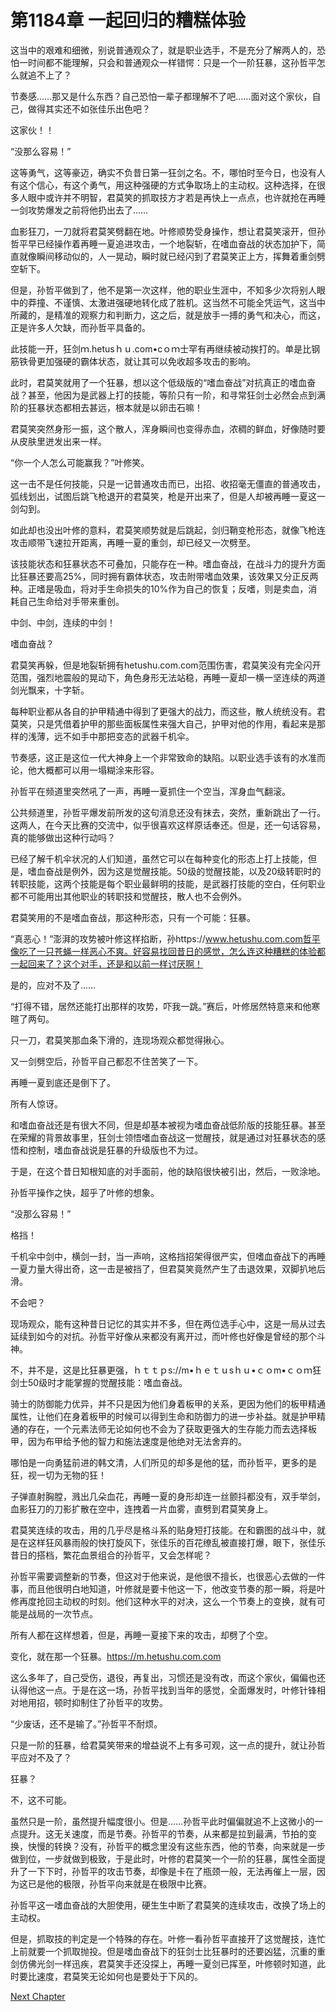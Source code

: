 # 第1184章 一起回归的糟糕体验

这当中的艰难和细微，别说普通观众了，就是职业选手，不是充分了解两人的，恐怕一时间都不能理解，只会和普通观众一样错愕：只是一个一阶狂暴，这孙哲平怎么就追不上了？

节奏感……那又是什么东西？自己恐怕一辈子都理解不了吧……面对这个家伙，自己，做得其实还不如张佳乐出色吧？

这家伙！！

“没那么容易！”

这等勇气，这等豪迈，确实不负昔日第一狂剑之名。不，哪怕时至今日，也没有人有这个信心，有这个勇气，用这种强硬的方式争取场上的主动权。这种选择，在很多人眼中或许并不明智，君莫笑的抓取技方才若是再快上一点点，也许就抢在再睡一剑攻势爆发之前将他扔出去了……

血影狂刀，一刀就将君莫笑劈翻在地。叶修顺势受身操作，想让君莫笑滚开，但孙哲平早已经操作着再睡一夏追进攻击，一个地裂斩，在嗜血奋战的状态加护下，简直就像瞬间移动似的，人一晃动，瞬时就已经闪到了君莫笑正上方，挥舞着重剑劈空斩下。

但是，孙哲平做到了，他不是第一次这样，他的职业生涯中，不知多少次将别人眼中的莽撞、不谨慎、太激进强硬地转化成了胜机。这当然不可能全凭运气，这当中所藏的，是精准的观察力和判断力，这之后，就是放手一搏的勇气和决心，而这，正是许多人欠缺，而孙哲平具备的。

此技能一开，狂剑ｍ.hetusｈｕ.com•cｏｍ士罕有再继续被动挨打的。单是比钢筋铁骨更加强硬的霸体状态，就让其可以免收超多攻击的影响。

此时，君莫笑就用了一个狂暴，想以这个低级版的“嗜血奋战”对抗真正的嗜血奋战？甚至，他因为是武器上打的技能，等阶只有一阶，和寻常狂剑士必然会点到满阶的狂暴状态都相去甚远，根本就是以卵击石嘛！

君莫笑突然身形一振，这个散人，浑身瞬间也变得赤血，浓稠的鲜血，好像随时要从皮肤里迸发出来一样。

“你一个人怎么可能赢我？”叶修笑。

这一击不是任何技能，只是一记普通攻击而已，出招、收招毫无僵直的普通攻击，弧线划出，试图后跳飞枪退开的君莫笑，枪是开出来了，但是人却被再睡一夏这一剑勾到。

如此却也没出叶修的意料，君莫笑顺势就是后跳起，剑归鞘变枪形态，就像飞枪连攻击顺带飞速拉开距离，再睡一夏的重剑，却已经又一次劈至。

该技能状态和狂暴状态不可叠加，只能存在一种。嗜血奋战，在战斗力的提升方面比狂暴还要高25%，同时拥有霸体状态，攻击附带嗜血效果，该效果又分正反两种。正嗜是吸血，将对手生命损失的10%作为自己的恢复；反嗜，则是卖血，消耗自己生命给对手带来重创。

中剑、中剑，连续的中剑！

嗜血奋战？

君莫笑再躲，但是地裂斩拥有hetushu.com.com范围伤害，君莫笑没有完全闪开范围，强烈地震般的晃动下，角色身形无法站稳，再睡一夏却一横一坚连续的两道剑光飘来，十字斩。

每种职业都从各自的护甲精通中得到了更强大的战力，而这些，散人统统没有。君莫笑，只是凭借着护甲的那些面板属性来强大自己，护甲对他的作用，看起来是那样的浅薄，远不如手中那把变态的武器千机伞。

节奏感，这正是这位一代大神身上一个非常致命的缺陷。以职业选手该有的水准而论，他大概都可以用一塌糊涂来形容。

孙哲平在频道里突然吼了一声，再睡一夏抓住一个空当，浑身血气翻滚。

公共频道里，孙哲平爆发前所发的这句消息还没有抹去，突然，重新跳出了一行。这两人，在今天比赛的交流中，似乎很喜欢这样原话奉还。但是，还一句话容易，真的能够做出这种行动吗？

已经了解千机伞状况的人们知道，虽然它可以在每种变化的形态上打上技能，但是，嗜血奋战是例外，因为这是觉醒技能。50级的觉醒技能，以及20级转职时的转职技能，这两个技能是每个职业最鲜明的技能，是武器打技能的空白，任何职业都不可能用出其他职业的转职技和觉醒技，散人也不会例外。

君莫笑用的不是嗜血奋战，那这种形态，只有一个可能：狂暴。

“真恶心！”澎湃的攻势被叶修这样掐断，孙https://www.hetushu.com.com哲平像吃了一只苍蝇一样恶心不爽。好容易找回昔日的感觉，怎么连这种糟糕的体验都一起回来了？这个对手，还是和以前一样讨厌啊！

是的，应对不及了……

“打得不错，居然还能打出那样的攻势，吓我一跳。”赛后，叶修居然特意来和他寒暄了两句。

只一刀，君莫笑那血条下滑的，连现场观众都觉得揪心。

又一剑劈空后，孙哲平自己都忍不住苦笑了一下。

再睡一夏到底还是倒下了。

所有人惊讶。

和嗜血奋战还是有很大不同，但是却基本被视为嗜血奋战低阶版的技能狂暴。甚至在荣耀的背景故事里，狂剑士领悟嗜血奋战这一觉醒技，就是通过对狂暴状态的感悟和控制，嗜血奋战说是狂暴的升级版也不为过。

于是，在这个昔日知根知底的对手面前，他的缺陷很快被引出，然后，一败涂地。

孙哲平操作之快，超乎了叶修的想象。

“没那么容易！”

格挡！

千机伞中剑中，横剑一封，当一声响，这格挡招架得很严实，但嗜血奋战下的再睡一夏力量大得出奇，这一击是被挡了，但君莫笑竟然产生了击退效果，双脚扒地后滑。

不会吧？

现场观众，能有这种昔日记忆的其实并不多，但在两位选手心中，这是一局从过去延续到如今的对抗。孙哲平好像从来都没有离开过，而叶修也好像是曾经的那个斗神。

不，并不是，这是比狂暴更强，ｈｔｔｐs://m•ｈｅｔｕsｈｕ•ｃｏm•ｃｏｍ狂剑士50级时才能掌握的觉醒技能：嗜血奋战。

骑士的防御能力优异，并不只是因为他们身着板甲的关系，更因为他们的板甲精通属性，让他们在身着板甲的时候可以得到生命和防御力的进一步补益。就是护甲精通的存在，一个元素法师无论如何也不会为了获取更强大的生存能力而去选择板甲，因为布甲给予他的智力和施法速度是他绝对无法舍弃的。

哪怕是一向勇猛前进的韩文清，人们所见的却多是他的猛，而孙哲平，更多的是狂，视一切为无物的狂！

子弹直射胸膛，溅出几朵血花，再睡一夏的身形却连一丝颤抖都没有，双手举剑，血影狂刀的刀影扩散在空中，连拽着一片血雾，直劈到君莫笑身上。

君莫笑连续的攻击，用的几乎尽是格斗系的贴身短打技能。在和霸图的战斗中，就是在这样狂风暴雨般的快打旋风下，张佳乐的百花缭乱被直接打爆，眼下，张佳乐昔日的搭档，繁花血景组合的孙哲平，又会怎样呢？

孙哲平需要调整新的节奏，但这对于他来说，是他很不擅长，也很恶心去做的一件事，而且他很明白地知道，叶修就是要卡他这一下，他改变节奏的那一瞬，将是叶修再度抢回主动权的时刻。他们这种水平的对决，这么一个节奏上的变换，就有可能是战局的一次节点。

所有人都在这样想着，但是，再睡一夏接下来的攻击，却劈了个空。

变化，就在那一个狂暴。https://m.hetushu.com.com

这么多年了，自己受伤，退役，再复出，习惯还是没有改，而这个家伙，偏偏也还认得他这一点。于是在这一场，孙哲平找到当年的感觉，全面爆发时，叶修针锋相对地用招，顿时抑制住了孙哲平的攻势。

“少废话，还不是输了。”孙哲平不耐烦。

只是一阶的狂暴，给君莫笑带来的增益说不上有多可观，这一点的提升，就让孙哲平应对不及了？

狂暴？

不，这不可能。

虽然只是一阶，虽然提升幅度很小。但是……孙哲平此时偏偏就追不上这微小的一点提升。这无关速度，而是节奏。孙哲平的节奏，从来都是拉到最满，节拍的变换，快慢的转换？没有，孙哲平的概念里没有这些东西，他的节奏，向来就是一步做到位，一步就做到极致，于是此时，叶修的君莫笑一个一阶的狂暴，属性全面提升了一下下时，孙哲平的攻击节奏，却像是卡在了瓶颈一般，无法再催上一层，因为这已是他的极限，孙哲平向来就是在极限中比赛。

孙哲平这一嗜血奋战的大胆使用，硬生生中断了君莫笑的连续攻击，改换了场上的主动权。

但是，抓取技的判定是一个特殊的存在。叶修一看孙哲平直接开了这觉醒技，连忙上前就要一个抓取抛投。但是嗜血奋战下的狂剑士比狂暴时的还要凶猛，沉重的重剑仿佛光剑一样迅疾，君莫笑手还没探上，再睡一夏剑已挥至，叶修顿时知道，此时要比速度，君莫笑无论如何也是要处于下风的。



[Next Chapter](%E7%AC%AC1185%E7%AB%A0%20%E5%90%83%E9%80%8F%E7%9A%84%E5%AF%B9%E6%89%8B.md)